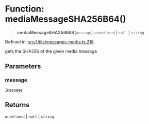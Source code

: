 # Function: mediaMessageSHA256B64()

> **mediaMessageSHA256B64**(`message`): `undefined` \| `null` \| `string`

Defined in: [src/Utils/messages-media.ts:218](https://github.com/Fokusdotid/bail/blob/82f46c566476ac566bfd781dede14412fcdfb787/src/Utils/messages-media.ts#L218)

gets the SHA256 of the given media message

## Parameters

### message

[`IMessage`](../namespaces/proto/interfaces/IMessage.md)

## Returns

`undefined` \| `null` \| `string`
